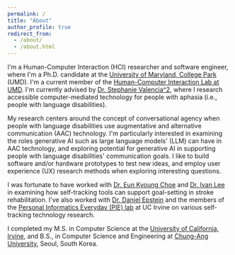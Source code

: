 ```yaml
---
permalink: /
title: "About"
author_profile: true
redirect_from: 
  - /about/
  - /about.html
---
```


I'm a Human-Computer Interaction (HCI) researcher and software engineer, where I'm a Ph.D. candidate at the [University of Maryland, College Park](https://ischool.umd.edu/) (UMD). I'm a current member of the [Human-Computer Interaction Lab at UMD](https://hcil.umd.edu/). I'm currently advised by [Dr. Stephanie Valencia^2](https://stephanie-valencia.com/), where I research accessible computer-mediated technology for people with aphasia (i.e., people with language disabilities).

My research centers around the concept of conversational agency when people with language disabilities use augmentative and alternative communication (AAC) technology. I'm particularly interested in examining the roles generative AI such as large language models' (LLM) can have in AAC technology, and exploring potential for generative AI in supporting people with language disabilities' communication goals. I like to build software and/or hardware prototypes to test new ideas, and employ user experience (UX) research methods when exploring interesting questions.

I was fortunate to have worked with [Dr. Eun Kyoung Choe](https://terpconnect.umd.edu/~choe/) and [Dr. Ivan Lee](https://groups.cs.umass.edu/ahha/team/) in examining how self-tracking tools can support goal-setting in stroke rehabilitation. I've also worked with [Dr. Daniel Epstein](https://depstein.net/) and the members of the [Personal Informatics Everyday (PIE) lab](https://depstein.net/pielab) at UC Irvine on various self-tracking technology research.

I completed my M.S. in Computer Science at the [University of California, Irvine](https://cs.ics.uci.edu/), and B.S., in Computer Science and Engineering at [Chung-Ang University](https://neweng.cau.ac.kr/index.do), Seoul, South Korea.
